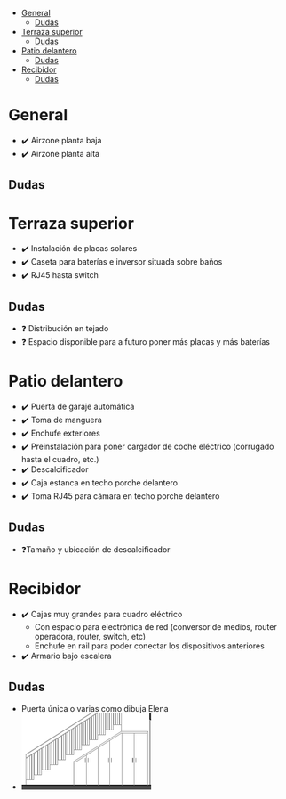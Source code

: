 <!-- TOC -->

- [General](#general)
  - [Dudas](#dudas)
- [Terraza superior](#terraza-superior)
  - [Dudas](#dudas-1)
- [Patio delantero](#patio-delantero)
  - [Dudas](#dudas-2)
- [Recibidor](#recibidor)
  - [Dudas](#dudas-3)

<!-- /TOC -->

# General

- ✔️ Airzone planta baja 
- ✔️ Airzone planta alta 

## Dudas

# Terraza superior

- ✔️ Instalación de placas solares 
- ✔️ Caseta para baterías e inversor situada sobre baños 
- ✔️ RJ45 hasta switch 

## Dudas

- ❓ Distribución en tejado
- ❓ Espacio disponible para a futuro poner más placas y más baterías

# Patio delantero

- ✔️ Puerta de garaje automática 
- ✔️ Toma de manguera 
- ✔️ Enchufe exteriores 
- ✔️ Preinstalación para poner cargador de coche eléctrico (corrugado hasta el cuadro, etc.) 
- ✔️ Descalcificador
- ✔️ Caja estanca en techo porche delantero
- ✔️ Toma RJ45 para cámara en techo porche delantero

## Dudas

- ❓Tamaño y ubicación de descalcificador

# Recibidor
- ✔️ Cajas muy grandes para cuadro eléctrico
  - Con espacio para electrónica de red (conversor de medios, router operadora, router, switch, etc)
  - Enchufe en rail para poder conectar los dispositivos anteriores 
- ✔️ Armario bajo escalera

## Dudas
 - Puerta única o varias como dibuja Elena
 - ![](2022-12-02-10-48-21.png)